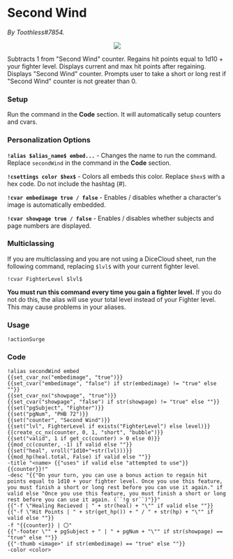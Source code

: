 # Second Wind
*By Toothless#7854.*

<p align="center">
  <img src="https://i.imgur.com/nscoFzW.png"/>
</p>

Subtracts 1 from "Second Wind" counter. Regains hit points equal to 1d10 + your fighter level. Displays current and max hit points after regaining. Displays "Second Wind" counter. Prompts user to take a short or long rest if "Second Wind" counter is not greater than 0.

### Setup
Run the command in the **Code** section. It will automatically setup counters and cvars.

### Personalization Options

**``!alias $alias_name$ embed...``** - Changes the name to run the command. Replace ``secondWind`` in the command in the **Code** section.

**``!csettings color $hex$``** - Colors all embeds this color. Replace ``$hex$`` with a hex code. Do not include the hashtag (#).

**``!cvar embedimage true / false``** - Enables / disables whether a character's image is automatically embedded.

**``!cvar showpage true / false``** - Enables / disables whether subjects and page numbers are displayed.

### Multiclassing

If you are multiclassing and you are not using a DiceCloud sheet, run the following command, replacing ``$lvl$`` with your current fighter level.

```GN
!cvar FighterLevel $lvl$
```

**You must run this command every time you gain a fighter level.** If you do not do this, the alias will use your total level instead of your Fighter level. This may cause problems in your aliases.

### Usage

``!actionSurge``

### Code
```GN
!alias secondWind embed
{{set_cvar_nx("embedimage", "true")}}
{{set_cvar("embedimage", "false") if str(embedimage) != "true" else ""}}
{{set_cvar_nx("showpage", "true")}}
{{set_cvar("showpage", "false") if str(showpage) != "true" else ""}}
{{set("pgSubject", "Fighter")}}
{{set("pgNum", "PHB 72")}}
{{set("counter", "Second Wind")}}
{{set("lvl", FighterLevel if exists("FighterLevel") else level)}}
{{create_cc_nx(counter, 0, 1, "short", "bubble")}}
{{set("valid", 1 if get_cc(counter) > 0 else 0)}}
{{mod_cc(counter, -1) if valid else ""}}
{{set("heal", vroll("1d10+"+str(lvl)))}}
{{mod_hp(heal.total, False) if valid else ""}}
-title "<name> {{"uses" if valid else "attempted to use"}} {{counter}}!"
-desc "{{"On your turn, you can use a bonus action to regain hit points equal to 1d10 + your fighter level. Once you use this feature, you must finish a short or long rest before you can use it again." if valid else "Once you use this feature, you must finish a short or long rest before you can use it again. (``!g sr``)"}}"
{{"-f \"Healing Recieved | " + str(heal) + "\"" if valid else ""}}
{{"-f \"Hit Points | " + str(get_hp()) + " / " + str(hp) + "\"" if valid else ""}}
-f "{{counter}} | 〇"
{{"-footer \"" + pgSubject + " | " + pgNum + "\"" if str(showpage) == "true" else ""}}
{{"-thumb <image>" if str(embedimage) == "true" else ""}}
-color <color>
```
